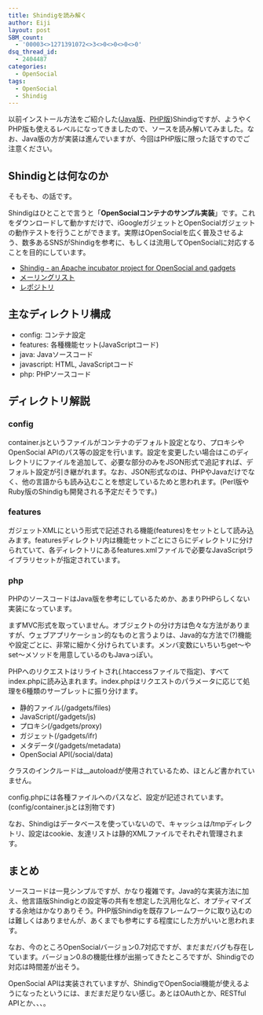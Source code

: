 ```yaml
---
title: Shindigを読み解く
author: Eiji
layout: post
SBM_count:
  - '00003<>1271391072<>3<>0<>0<>0<>0'
dsq_thread_id:
  - 2404487
categories:
  - OpenSocial
tags:
  - OpenSocial
  - Shindig
---
```

以前インストール方法をご紹介した([Java版][1]、[PHP版][2])Shindigですが、ようやくPHP版も使えるレベルになってきましたので、ソースを読み解いてみました。なお、Java版の方が実装は進んでいますが、今回はPHP版に限った話ですのでご注意ください。

## Shindigとは何なのか

そもそも、の話です。

Shindigはひとことで言うと「**OpenSocialコンテナのサンプル実装**」です。これをダウンロードして動かすだけで、iGoogleガジェットとOpenSocialガジェットの動作テストを行うことができます。実際はOpenSocialを広く普及させるよう、数多あるSNSがShindigを参考に、もしくは流用してOpenSocialに対応することを目的にしています。

*   <a href="http://incubator.apache.org/shindig/" target="_self">Shindig - </a><span class="smaller"><a href="http://incubator.apache.org/shindig/" target="_self">an Apache incubator project for OpenSocial and gadgets</a></span>
*   <a href="http://mail-archives.apache.org/mod_mbox/incubator-shindig-dev/" target="_self">メーリングリスト</a>
*   <a href="http://svn.apache.org/repos/asf/incubator/shindig/trunk/" target="_self">レポジトリ</a>

## 主なディレクトリ構成

*   config: コンテナ設定
*   features: 各種機能セット(JavaScriptコード)
*   java: Javaソースコード
*   javascript: HTML, JavaScriptコード
*   php: PHPソースコード

## ディレクトリ解説

### config

container.jsというファイルがコンテナのデフォルト設定となり、プロキシやOpenSocial APIのパス等の設定を行います。設定を変更したい場合はこのディレクトリにファイルを追加して、必要な部分のみをJSON形式で追記すれば、デフォルト設定が引き継がれます。なお、JSON形式なのは、PHPやJavaだけでなく、他の言語からも読み込むことを想定しているためと思われます。(Perl版やRuby版のShindigも開発される予定だそうです。)

### features

ガジェットXMLに<Require features=&#8221;&#8221;>という形式で記述される機能(features)をセットとして読み込みます。featuresディレクトリ内は機能セットごとにさらにディレクトリに分けられていて、各ディレクトリにあるfeatures.xmlファイルで必要なJavaScriptライブラリセットが指定されています。

### php

PHPのソースコードはJava版を参考にしているためか、あまりPHPらしくない実装になっています。

まずMVC形式を取っていません。オブジェクトの分け方は色々な方法がありますが、ウェブアプリケーション的なものと言うよりは、Java的な方法で(?)機能や設定ごとに、非常に細かく分けられています。メンバ変数にいちいちget〜やset〜メソッドを用意しているのもJavaっぽい。

PHPへのリクエストはリライトされ(.htaccessファイルで指定)、すべてindex.phpに読み込まれます。index.phpはリクエストのパラメータに応じて処理を6種類のサーブレットに振り分けます。

*   静的ファイル(/gadgets/files)
*   JavaScript(/gadgets/js)
*   プロキシ(/gadgets/proxy)
*   ガジェット(/gadgets/ifr)
*   メタデータ(/gadgets/metadata)
*   OpenSocial API(/social/data)

クラスのインクルードは__autoloadが使用されているため、ほとんど書かれていません。

config.phpには各種ファイルへのパスなど、設定が記述されています。(config/container.jsとは別物です)

なお、Shindigはデータベースを使っていないので、キャッシュは/tmpディレクトリ、設定はcookie、友達リストは静的XMLファイルでそれぞれ管理されます。

## まとめ

ソースコードは一見シンプルですが、かなり複雑です。Java的な実装方法に加え、他言語版Shindigとの設定等の共有を想定した汎用化など、オプティマイズする余地はかなりありそう。PHP版Shindigを既存フレームワークに取り込むのは難しくはありませんが、あくまでも参考にする程度にした方がいいと思われます。

なお、今のところOpenSocialバージョン0.7対応ですが、まだまだバグも存在しています。バージョン0.8の機能仕様が出揃ってきたところですが、Shindigでの対応は時間差が出そう。

OpenSocial APIは実装されていますが、ShindigでOpenSocial機能が使えるようになったというには、まだまだ足りない感じ。あとはOAuthとか、RESTful APIとか、、、。

 [1]: http://devlog.agektmr.com/archives/6
 [2]: http://devlog.agektmr.com/archives/11